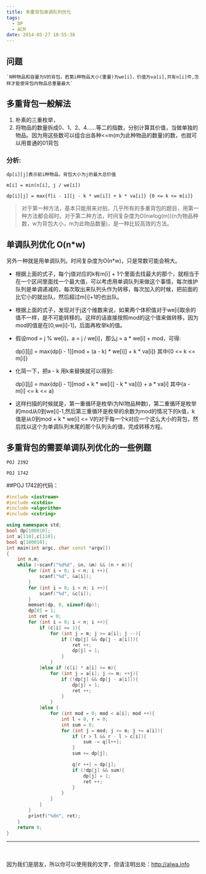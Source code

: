 ```yaml
---
title: 多重背包单调队列优化
tags:
  - DP
  - ACM
date: 2014-05-27 18:55:38
---
```


## 问题

	`N种物品和容量为V的背包，若第i种物品大小(重量)为we[i]，价值为va[i],共有n[i]件,怎样才能使背包内物品总重量最大`




## 多重背包一般解法

1.  朴素的三重枚举，
2.  将物品的数量拆成0、1、2、4&hellip;&hellip;等二的指数，分别计算其价值，当做单独的物品。因为用这些数可以组合出各种<=m(m为此种物品的数量)的数，也就可以用普通的01背包



### 分析:

    dp[i][j]表示前i种物品，背包大小为j的最大总价值

    m[i] = min(n[i], j / we[i])

    dp[i][j] = max{f[i - 1][j - k * we[i]] + k * va[i]} {0 <= k <= m[i]}

> 对于第一种方法，基本只能用来对拍，几乎所有的多重背包的题目，用第一种方法都会超时。对于第二种方法，时间复杂度为&Omicron;(n*w*log(m))(n为物品种数，w为背包大小，m为此物品数量)，是一种比较高效的方法。



## 单调队列优化 O(n*w)

另外一种就是用单调队列。时间复杂度为&Omicron;(n*w)，只是常数可能会稍大。

*   根据上面的式子，每个j值对应的k有m[i] + 1个里面去找最大的那个，就相当于在一个区间里面找一个最大值，可以考虑用单调队列来做这个事情，每次维护队列是单调递减的，每次取出来队列头作为转移，每次加入的时候，把前面的比它小的就出队，然后超过m[i]+1的也出队。
*   根据上面的式子，发现对于j这个维数来说，如果两个体积值对于we[i]取余的值不一样，是不可能转移的。这样的话直接按照mod的这个值来做转移，因为mod的值是在[0,we[i]-1]，后面再枚举k的值。
*   假设mod = j % we[i]，a = j / we[i]，那么j = a * we[i] + mod，可得:

    dp[i][j] = max{dp[i - 1][mod + (a - k) * we[i]] + k * va[i]} 其中{0 <= k <= m[i]}
*   化简一下，把a - k 用k来替换就可以得到:

    dp[i][j] = max{dp[i - 1][mod + k * we[i]] - k * va[i]} + a * va[i] 其中{a - m[i] <= k <= a}
*   这样扫描的时候就是，第一重循环是枚举i为N(物品种数)，第二重循环是枚举的mod从0到we[i]-1,然后第三重循环是枚举的余数为mod的情况下的k值，k值是从0到mod + k * we[i] <= V的对于每一个k对应一个这么大小的背包，然后找以这个为单调队列末尾的那个队列头的值，完成转移方程。



## 多重背包的需要单调队列优化的一些例题

	POJ 2392

	POJ 1742


##POJ 1742的代码：

```cpp
#include <iostream>
#include <cstdio>
#include <algorithm>
#include <cstring>

using namespace std;
bool dp[100010];
int a[110],c[110];
bool q[100010];
int main(int argc, char const *argv[])
{
	int n,m;
	while (~scanf("%d%d", &n, &m) && (n + m)){
		for (int i = 0; i < n; i ++){
			scanf("%d", &a[i]);
		}
		for (int i = 0; i < n; i ++){
			scanf("%d", &c[i]);
		}
		memset(dp, 0, sizeof(dp));
		dp[0] = 1;
		int ret = 0;
		for (int i = 0; i < n; i ++){
			if (c[i] == 1){
				for (int j = m; j >= a[i]; j --){
					if (!dp[j] && dp[j - a[i]]){
						ret ++;
						dp[j] = 1;
					}
				}
			}else if (c[i] * a[i] >= m){
				for (int j = a[i]; j <= m; ++j){
					if (!dp[j] && dp[j - a[i]]){
						dp[j] = 1;
						ret ++;
					}
				}
			}else {
				for (int mod = 0; mod < a[i]; mod ++){
					int l = 0, r = 0;
					int sum = 0;
					for (int j = mod; j <= m; j += a[i]){
						if (r > l && r - l > c[i]){
							sum -= q[l++];
						}
						sum += dp[j];

						q[r ++] = dp[j];
						if (!dp[j] && sum){
							dp[j] = 1;
							ret ++;
						}
					}
				}
			}
		}
		printf("%dn", ret);
	}
	return 0;
}
```


----
　 

因为我们是朋友，所以你可以使用我的文字，但请注明出处：http://alwa.info